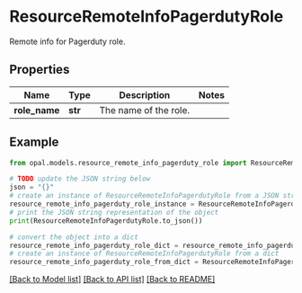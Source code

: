 # ResourceRemoteInfoPagerdutyRole

Remote info for Pagerduty role.

## Properties

Name | Type | Description | Notes
------------ | ------------- | ------------- | -------------
**role_name** | **str** | The name of the role. | 

## Example

```python
from opal.models.resource_remote_info_pagerduty_role import ResourceRemoteInfoPagerdutyRole

# TODO update the JSON string below
json = "{}"
# create an instance of ResourceRemoteInfoPagerdutyRole from a JSON string
resource_remote_info_pagerduty_role_instance = ResourceRemoteInfoPagerdutyRole.from_json(json)
# print the JSON string representation of the object
print(ResourceRemoteInfoPagerdutyRole.to_json())

# convert the object into a dict
resource_remote_info_pagerduty_role_dict = resource_remote_info_pagerduty_role_instance.to_dict()
# create an instance of ResourceRemoteInfoPagerdutyRole from a dict
resource_remote_info_pagerduty_role_from_dict = ResourceRemoteInfoPagerdutyRole.from_dict(resource_remote_info_pagerduty_role_dict)
```
[[Back to Model list]](../README.md#documentation-for-models) [[Back to API list]](../README.md#documentation-for-api-endpoints) [[Back to README]](../README.md)


